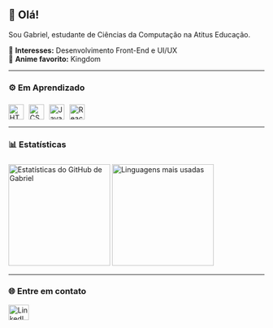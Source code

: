 <h2>👋 Olá!</h2>

Sou Gabriel, estudante de Ciências da Computação na Atitus Educação.

📌 **Interesses:** Desenvolvimento Front-End e UI/UX  
🏯 **Anime favorito:** Kingdom

---

###

<h3>⚙️ Em Aprendizado</h3>

###

<div style="display: flex; gap: 10px;">
  <img src="https://cdn.jsdelivr.net/gh/devicons/devicon@latest/icons/html5/html5-original.svg" title="HTML" alt="HTML" width="30px"/>
  <img src="https://cdn.jsdelivr.net/gh/devicons/devicon@latest/icons/css3/css3-original.svg" title="CSS" alt="CSS" width="30px"/>
  <img src="https://cdn.jsdelivr.net/gh/devicons/devicon@latest/icons/javascript/javascript-original.svg" title="JavaScript" alt="JavaScript" width="30px"/>
  <img src="https://cdn.jsdelivr.net/gh/devicons/devicon@latest/icons/react/react-original.svg" title="React" alt="React" width="30px"/>
</div>

---

###

<h3>📊 Estatísticas</h3>

###

<div align="left">
  <img 
    src="https://github-readme-stats.vercel.app/api?username=gportrico&show_icons=true&theme=dracula&include_all_commits=true&locale=pt-br" 
    alt="Estatísticas do GitHub de Gabriel" 
    height="200"
  />
  <img 
    src="https://github-readme-stats.vercel.app/api/top-langs/?username=gportrico&theme=dracula&layout=compact&custom_title=Tecnologias&langs_count=9" 
    alt="Linguagens mais usadas"
    height="200"
  />
</div>

---

###

###

<h3>🌐 Entre em contato</h3>

<div align="left">
  <a href="https://www.linkedin.com/in/gportrico/" target="_blank">
    <img src="https://raw.githubusercontent.com/maurodesouza/profile-readme-generator/master/src/assets/icons/social/linkedin/default.svg" width="40" height="30" alt="LinkedIn logo"/>
  </a>
</div>

###
